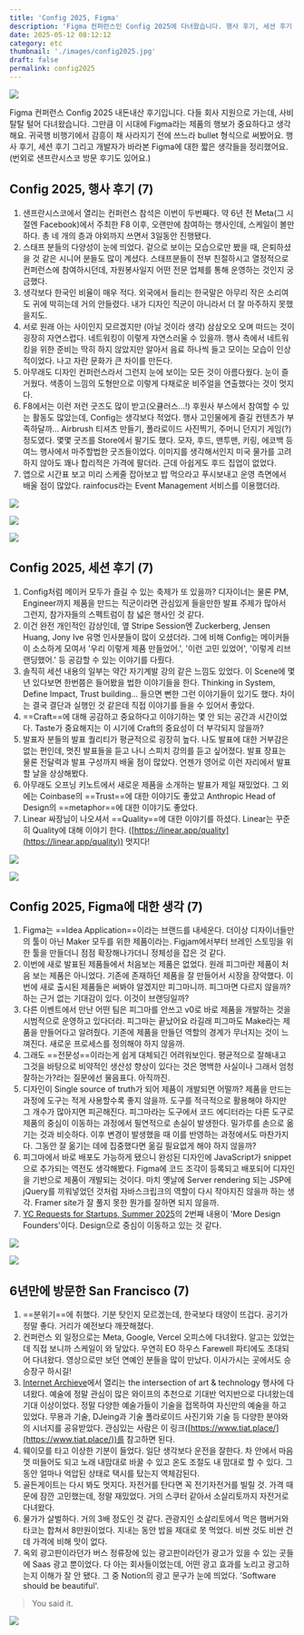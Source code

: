 ```yaml
---
title: 'Config 2025, Figma'
description: 'Figma 컨퍼런스인 Config 2025에 다녀왔습니다. 행사 후기, 세션 후기 그리고 개발자가 바라본 Figma에 대한 짧은 생각들을 다룹니다.'
date: 2025-05-12 08:12:12
category: etc
thumbnail: './images/config2025.jpg'
draft: false
permalink: config2025
---
```


![](./images/config2025.jpg)

Figma 컨퍼런스 Config 2025 내돈내산 후기입니다. 다들 회사 지원으로 가는데, 사비 탈탈 털어 다녀왔습니다. 그만큼 이 시대에 Figma라는 제품의 행보가 중요하다고 생각해요. 귀국행 비행기에서 감흥이 채 사라지기 전에 쓰느라 bullet 형식으로 써봤어요. 행사 후기, 세션 후기 그리고 개발자가 바라본 Figma에 대한 짧은 생각들을 정리했어요. (번외로 샌프란시스코 방문 후기도 있어요.)

## Config 2025, 행사 후기 (7)
1. 샌프란시스코에서 열리는 컨퍼런스 참석은 이번이 두번째다. 약 6년 전 Meta(그 시절엔 Facebook)에서 주최한 F8 이후, 오랜만에 참여하는 행사인데, 스케일이 볼만하다. 총 네 개의 층과 야외까지 쓰면서 3일동안 진행됐다.
2. 스태프 분들의 다양성이 눈에 띄었다. 겉으로 보이는 모습으로만 봤을 때, 은퇴하셨을 것 같은 시니어 분들도 많이 계셨다. 스태프분들이 전부 친절하시고 열정적으로 컨퍼런스에 참여하시던데, 자원봉사일지 어떤 전문 업체를 통해 운영하는 것인지 궁금했다.
3. 생각보다 한국인 비율이 매우 적다. 외국에서 들리는 한국말은 아무리 작은 소리여도 귀에 박히는데 거의 안들렸다. 내가 디자인 직군이 아니라서 더 잘 마주하지 못했을지도.
4. 서로 원래 아는 사이인지 모르겠지만 (아닐 것이라 생각) 삼삼오오 오며 떠드는 것이 굉장히 자연스럽다. 네트워킹이 이렇게 자연스러울 수 있을까. 행사 측에서 네트워킹을 위한 준비는 딱히 하지 않았지만 알아서 음료 하나씩 들고 모이는 모습이 인상적이었다. 나고 자란 문화가 큰 차이를 만든다.
5. 아무래도 디자인 컨퍼런스라서 그런지 눈에 보이는 모든 것이 아름다웠다. 눈이 즐거웠다. 색종이 느낌의 도형만으로 이렇게 다채로운 비주얼을 연출했다는 것이 멋지다.
6. F8에서는 이런 저런 굿즈도 많이 받고(오큘러스...!) 후원사 부스에서 참여할 수 있는 활동도 많았는데, Config는 생각보다 적었다. 행사 고인물에게 즐길 컨텐츠가 부족하달까... Airbrush 티셔츠 만들기, 폴라로이드 사진찍기, 주머니 던지기 게임(?) 정도였다. 몇몇 굿즈를 Store에서 팔기도 했다. 모자, 후드, 맨투맨, 키링, 에코백 등 여느 행사에서 마주할법한 굿즈들이었다. 이미지를 생각해서인지 미국 물가를 고려하지 않아도 꽤나 합리적은 가격에 팔더라. 근데 아쉽게도 후드 집업이 없었다.
7. 앱으로 시간표 보고 미리 스케줄 잡아보고 밥 먹으라고 푸시보내고 운영 측면에서 배울 점이 많았다. rainfocus라는 Event Management 서비스를 이용했더라.

![](./images/config1.jpeg)

![](./images/config3.jpeg)

![](./images/config4.jpeg)

## Config 2025, 세션 후기 (7)
1. Config처럼 메이커 모두가 즐길 수 있는 축제가 또 있을까? 디자이너는 물론 PM, Engineer까지 제품을 만드는 직군이라면 관심있게 들을만한 발표 주제가 많아서 그런지, 참가자들의 스펙트럼이 참 넓은 행사인 것 같다.
2. 이건 완전 개인적인 감상인데, 옆 Stripe Session엔 Zuckerberg, Jensen Huang, Jony Ive 유명 인사분들이 많이 오셨더라. 그에 비해 Config는 메이커들이 소소하게 모여서 '우리 이렇게 제품 만들었어.', '이런 고민 있었어', '이렇게 리브랜딩했어.' 등 공감할 수 있는 이야기를 다뤘다.
3. 솔직히 세션 내용의 일부는 약간 자기계발 강의 같은 느낌도 있었다. 이 Scene에 몇년 있다보면 한번쯤은 들어봤을 법한 이야기들을 한다. Thinking in System, Define Impact, Trust building... 들으면 뻔한 그런 이야기들이 있기도 했다. 차이는 결국 결단과 실행인 것 같은데 직접 이야기를 들을 수 있어서 좋았다.
4. ==Craft==에 대해 공감하고 중요하다고 이야기하는 몇 안 되는 공간과 시간이었다. Taste가 중요해지는 이 시기에 Craft의 중요성이 더 부각되지 않을까?
5. 발표자 분들의 발표 퀄리티가 평균적으로 굉장히 높다. 나도 발표에 대한 거부감은 없는 편인데, 멋진 발표들을 듣고 나니 스피치 강의를 듣고 싶어졌다. 발표 장표는 물론 전달력과 발표 구성까지 배울 점이 많았다. 언젠가 영어로 이런 자리에서 발표할 날을 상상해봤다.
6. 아무래도 오프닝 키노트에서 새로운 제품을 소개하는 발표가 제일 재밌었다. 그 외에는 Coinbase의 ==Trust==에 대한 이야기도 좋았고 Anthropic Head of Design의 ==metaphor==에 대한 이야기도 좋았다.
7. Linear 싸장님이 나오셔서 ==Quality==에 대한 이야기를 하셨다. Linear는 꾸준히 Quality에 대해 이야기 한다. ([https://linear.app/quality](https://linear.app/quality)) 멋지다!

![](./images/config2.jpeg)

![](./images/config6.jpeg)

## Config 2025, Figma에 대한 생각 (7)
1. Figma는 ==Idea Application==이라는 브랜드를 내세운다. 더이상 디자이너들만의 툴이 아닌 Maker 모두를 위한 제품이라는. Figjam에서부터 브레인 스토밍을 위한 툴을 만들더니 점점 확장해나가더니 정체성을 잡은 것 같다.
2. 이번에 새로 발표된 제품들에서 처음보는 제품은 없었다. 원래 피그마란 제품이 처음 보는 제품은 아니었다. 기존에 존재하던 제품을 잘 만들어서 시장을 장악했다. 이번에 새로 출시된 제품들은 써봐야 알겠지만 피그마니까. 피그마면 다르지 않을까? 하는 근거 없는 기대감이 있다. 이것이 브랜딩일까?
3. 다른 이벤트에서 만난 어떤 팀은 피그마를 안쓰고 v0로 바로 제품을 개발하는 것을 시범적으로 운영하고 있다더라. 피그마는 끝났어요 라길래 피그마도 Make라는 제품을 만들어다고 알려줬다. 기존에 제품을 만들던 역할의 경계가 무너지는 것이 느껴진다. 새로운 프로세스를 정의해야 하지 않을까.
4. 그래도 ==전문성==이라는게 쉽게 대체되긴 어려워보인다. 평균적으로 잘해내고 그것을 바탕으로 비약적인 생산성 향상이 있다는 것은 명백한 사실이나 그래서 엄청 잘하는가?라는 질문에선 물음표다. 아직까진.
5. 디자인이 Single source of truth가 되어 제품이 개발되면 어떨까? 제품을 만드는 과정에 도구는 적게 사용할수록 좋지 않을까. 도구를 적극적으로 활용해야 하지만 그 개수가 많아지면 피곤해진다. 피그마라는 도구에서 코드 에디터라는 다른 도구로 제품의 중심이 이동하는 과정에서 필연적으로 손실이 발생한다. 밀가루를 손으로 옮기는 것과 비슷하다. 이후 변경이 발생했을 때 이를 반영하는 과정에서도 마찬가지다. 그동안 잘 옮기는 데에 집중했다면 옮길 필요없게 해야 하지 않을까?
6. 피그마에서 바로 배포도 가능하게 됐으니 완성된 디자인에 JavaScript가 snippet으로 추가되는 역전도 생각해봤다. Figma에 코드 조각이 등록되고 배포되어 디자인을 기반으로 제품이 개발되는 것이다. 마치 옛날에 Server rendering 되는 JSP에 jQuery를 끼워넣었던 것처럼 자바스크립크의 역할이 다시 작아지진 않을까 하는 생각. Framer site가 잘 풀지 못한 뭔가를 잘하면 되지 않을까.
7. [YC Requests for Startups, Summer 2025](https://www.ycombinator.com/rfs)의 2번째 내용이 'More Design Founders'이다. Design으로 중심이 이동하고 있는 것 같다.

![](./images/config5.jpeg)

![](./images/config7.jpeg)

## 6년만에 방문한 San Francisco (7)
1. ==분위기==에 취했다. 기분 탓인지 모르겠는데, 한국보다 태양이 뜨겁다. 공기가 정말 좋다. 거리가 예전보다 깨끗해졌다.
2. 컨퍼런스 외 일정으로는 Meta, Google, Vercel 오피스에 다녀왔다. 알고는 있었는데 직접 보니까 스케일이 와 닿았다. 우연히 EO 하우스 Farewell 파티에도 초대되어 다녀왔다. 영상으로만 보던 연예인 분들을 많이 만났다. 이사가시는 곳에서도 승승장구 하시길!
3. [Internet Archieve](https://archive.org/)에서 열리는 the intersection of art & technology 행사에 다녀왔다. 예술에 정말 관심이 많은 와이프의 추천으로 기대반 억지반으로 다녀왔는데 기대 이상이었다. 정말 다양한 예술가들이 기술을 접목하여 자신만의 예술을 하고 있었다. 무용과 기술, DJeing과 기술 폴라로이드 사진기와 기술 등 다양한 분야와의 시너지를 공유받았다. 관심있는 사람은 이 링크([https://www.tiat.place/](https://www.tiat.place/))를 참고하면 된다.
4. 웨이모를 타고 이상한 기분이 들었다. 일단 생각보다 운전을 잘한다. 차 안에서 마음껏 떠들어도 되고 노래 내맘대로 바꿀 수 있고 온도 조절도 내 맘대로 할 수 있다. 그동안 얼마나 억압된 상태로 택시를 탔는지 역체감된다.
5. 골든게이트는 다시 봐도 멋지다. 자전거를 탄다면 꼭 전기자전거를 빌릴 것. 가격 때문에 잠깐 고민했는데, 정말 재밌었다. 거의 스쿠터 같아서 소살리토까지 자전거로 다녀왔다.
6. 물가가 살벌하다. 거의 3배 정도인 것 같다. 관광지인 소살리토에서 먹은 햄버거와 타코는 합쳐서 8만원이었다. 지내는 동안 밥을 제대로 못 먹었다. 비싼 것도 비싼 건데 가격에 비해 맛이 없다.
7. 옥외 광고판이라던가 버스 정류장에 있는 광고판이라던가 광고가 있을 수 있는 곳들에 Saas 광고 뿐이었다. 다 아는 회사들이었는데, 어떤 광고 효과를 노리고 광고하는지 이해가 잘 안 됐다. 그 중 Notion의 광고 문구가 눈에 띄었다. 'Software should be beautiful'.

> You said it.

![](./images/notion.jpeg)
